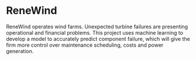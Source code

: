 # ReneWind
ReneWind operates wind farms. Unexpected turbine failures are presenting operational and financial problems. This project uses machine learning to develop a model to accurately predict component failure, which will give the firm more control over maintenance scheduling, costs and power generation.
